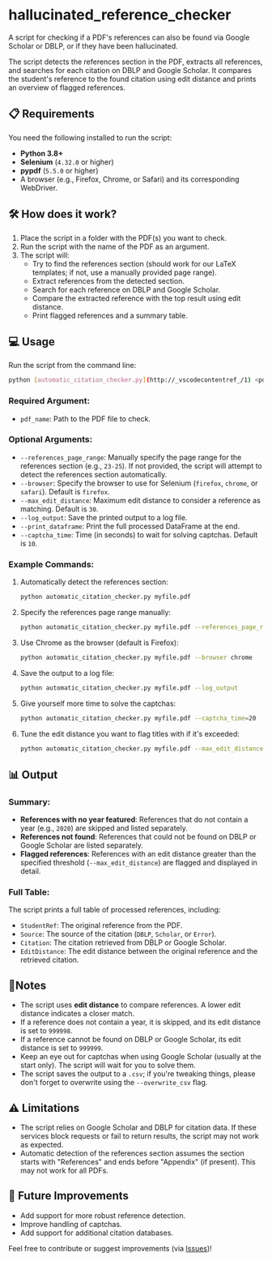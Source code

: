 # hallucinated_reference_checker

A script for checking if a PDF's references can also be found via Google Scholar or DBLP, or if they have been hallucinated.

The script detects the references section in the PDF, extracts all references, and searches for each citation on DBLP and Google Scholar. It compares the student's reference to the found citation using edit distance and prints an overview of flagged references.

## 📋 Requirements

You need the following installed to run the script:
- **Python 3.8+**
- **Selenium** (`4.32.0` or higher)
- **pypdf** (`5.5.0` or higher)
- A browser (e.g., Firefox, Chrome, or Safari) and its corresponding WebDriver.

## 🛠️ How does it work?

1. Place the script in a folder with the PDF(s) you want to check.
2. Run the script with the name of the PDF as an argument.
3. The script will:
   - Try to find the references section (should work for our LaTeX templates; if not, use a manually provided page range).
   - Extract references from the detected section.
   - Search for each reference on DBLP and Google Scholar.
   - Compare the extracted reference with the top result using edit distance.
   - Print flagged references and a summary table.

## 💻 Usage

Run the script from the command line:

```bash
python [automatic_citation_checker.py](http://_vscodecontentref_/1) <pdf_name> [options]
```

### Required Argument:
- `pdf_name`: Path to the PDF file to check.

### Optional Arguments:
- `--references_page_range`: Manually specify the page range for the references section (e.g., `23-25`). If not provided, the script will attempt to detect the references section automatically.
- `--browser`: Specify the browser to use for Selenium (`firefox`, `chrome`, or `safari`). Default is `firefox`.
- `--max_edit_distance`: Maximum edit distance to consider a reference as matching. Default is `30`.
- `--log_output`: Save the printed output to a log file.
- `--print_dataframe`: Print the full processed DataFrame at the end.
- `--captcha_time`: Time (in seconds) to wait for solving captchas. Default is `10`.

### Example Commands:

1. Automatically detect the references section:
   ```bash
   python automatic_citation_checker.py myfile.pdf
   ```

2. Specify the references page range manually:
   ```bash
   python automatic_citation_checker.py myfile.pdf --references_page_range 23-25
   ```

3. Use Chrome as the browser (default is Firefox):
   ```bash
   python automatic_citation_checker.py myfile.pdf --browser chrome
   ```

4. Save the output to a log file:
   ```bash
   python automatic_citation_checker.py myfile.pdf --log_output
   ```

5. Give yourself more time to solve the captchas:
   ```bash
   python automatic_citation_checker.py myfile.pdf --captcha_time=20
   ```

6. Tune the edit distance you want to flag titles with if it's exceeded:
   ```bash
   python automatic_citation_checker.py myfile.pdf --max_edit_distance=5
   ```

## 📊 Output

### Summary:
- **References with no year featured**: References that do not contain a year (e.g., `2020`) are skipped and listed separately.
- **References not found**: References that could not be found on DBLP or Google Scholar are listed separately.
- **Flagged references**: References with an edit distance greater than the specified threshold (`--max_edit_distance`) are flagged and displayed in detail.

### Full Table:
The script prints a full table of processed references, including:
- `StudentRef`: The original reference from the PDF.
- `Source`: The source of the citation (`DBLP`, `Scholar`, or `Error`).
- `Citation`: The citation retrieved from DBLP or Google Scholar.
- `EditDistance`: The edit distance between the original reference and the retrieved citation.

## 📝Notes

- The script uses **edit distance** to compare references. A lower edit distance indicates a closer match.
- If a reference does not contain a year, it is skipped, and its edit distance is set to `999998`.
- If a reference cannot be found on DBLP or Google Scholar, its edit distance is set to `999999`.
- Keep an eye out for captchas when using Google Scholar (usually at the start only). The script will wait for you to solve them.
- The script saves the output to a `.csv`; if you're tweaking things, please don't forget to overwrite using the `--overwrite_csv` flag.

## ⚠️ Limitations

- The script relies on Google Scholar and DBLP for citation data. If these services block requests or fail to return results, the script may not work as expected.
- Automatic detection of the references section assumes the section starts with "References" and ends before "Appendix" (if present). This may not work for all PDFs.

## 🚀 Future Improvements

- Add support for more robust reference detection.
- Improve handling of captchas.
- Add support for additional citation databases.

Feel free to contribute or suggest improvements (via [Issues](https://github.com/tcsai/hallucinated_reference_checker/issues))!